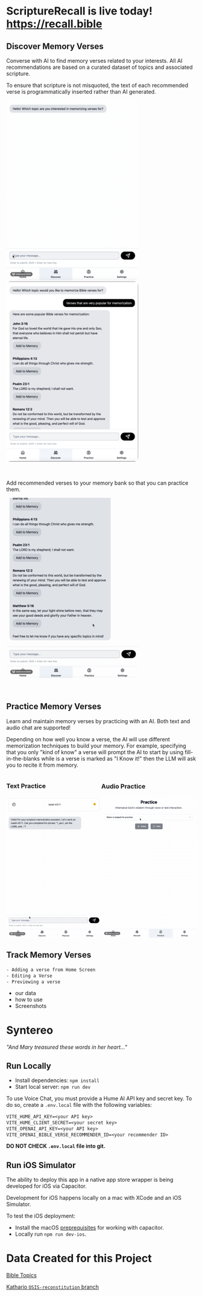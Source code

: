 # ScriptureRecall is live today!  https://recall.bible

## Discover Memory Verses
Converse with AI to find memory verses related to your interests.  All AI recommendations are based on a curated dataset of topics and associated scripture.  

To ensure that scripture is not misquoted, the text of each recommended verse is programmatically inserted rather than AI generated.

<kbd><img src="2024-09-14 16.48.15.gif" alt="drawing" width="350" style="border-radius: 10px;"/></kbd> <kbd><img src="Screen Shot 2024-09-14 at 4.56.15 PM.png" alt="drawing" width="350" style="border-radius: 10px;"/></kbd>

&nbsp;  

Add recommended verses to your memory bank so that you can practice them.

<kbd><img src="2024-09-14 17.11.36.gif" alt="drawing" width="350" style="border-radius: 10px;"/></kbd>

&nbsp;  

## Practice Memory Verses
Learn and maintain memory verses by practicing with an AI.  Both text and audio chat are supported!  

Depending on how well you know a verse, the AI will use different memorization techniques to build your memory.  For example, specifying that you only "kind of know" a verse will prompt the AI to start by using fill-in-the-blanks while is a verse is marked as "I Know it!" then the LLM will ask you to recite it from memory.

<div style="display: flex; align-items: center; justify-content: space-around;">
    <div>
        <h3>Text Practice</h3>
        <kbd><img src="2024-09-14 17.49.30.gif" alt="drawing" width="350" style="border-radius: 10px;"/></kbd>
    </div>
    <div>
        <h3>Audio Practice</h3>
        <kbd><img src="2024-09-14 21.16.30.gif" alt="drawing" width="350" style="border-radius: 10px;"/></kbd>
    </div>
</div>

## Track Memory Verses
    - Adding a verse from Home Screen
    - Editing a Verse
    - Previewing a verse

- our data
- how to use
- Screenshots

# Syntereo

_"And Mary treasured these words in her heart..."_

## Run Locally

- Install dependencies: `npm install`
- Start local server: `npm run dev`

To use Voice Chat, you must provide a Hume AI API key and secret key.
To do so, create a `.env.local` file with the following variables:

```
VITE_HUME_API_KEY=<your API key>
VITE_HUME_CLIENT_SECRET=<your secret key>
VITE_OPENAI_API_KEY=<your API key>
VITE_OPENAI_BIBLE_VERSE_RECOMMENDER_ID=<your recommender ID>
```

**DO NOT CHECK `.env.local` file into git.**

## Run iOS Simulator

The ability to deploy this app in a native app store wrapper is being developed for iOS via Capacitor.

Development for iOS happens locally on a mac with XCode and an iOS Simulator.

To test the iOS deployment:

- Install the macOS [preprequisites](https://capacitorjs.com/docs/getting-started/environment-setup) for working with capacitor.
- Locally run `npm run dev-ios`.

# Data Created for this Project

[Bible Topics](https://github.com/Clear-Bible/BibleTopics)

[Kathario `OSIS-reconstitution` branch](https://github.com/Clear-Bible/kathairo.py/tree/OSIS-reconstitution)